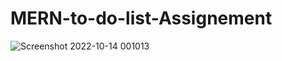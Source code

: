 ﻿# MERN-to-do-list-Assignement
 ![Screenshot 2022-10-14 001013](https://user-images.githubusercontent.com/96412405/195823014-e9fbe3e5-1fae-4ce8-9b55-fa86be234b8f.png)
